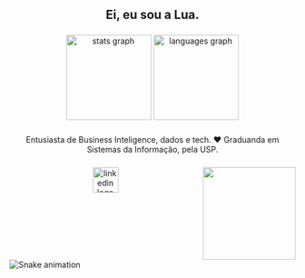 <h2 align="center">Ei, eu sou a Lua.</h2>

###

<div align="center">
  <img src="https://github-readme-stats.vercel.app/api?username=thelua&hide_title=false&hide_rank=false&show_icons=true&include_all_commits=true&count_private=true&disable_animations=false&theme=dracula&locale=en&hide_border=true" height="150" alt="stats graph"  />
  <img src="https://github-readme-stats.vercel.app/api/top-langs?username=thelua&locale=en&hide_title=false&layout=compact&card_width=320&langs_count=5&theme=dracula&hide_border=true" height="150" alt="languages graph"  />
</div>

###

<p align="center">Entusiasta de Business Inteligence, dados e tech. ❤︎ Graduanda em Sistemas da Informação, pela USP.</p>

###

<img align="right" height="163" src="https://media2.giphy.com/media/v1.Y2lkPTc5MGI3NjExYXkyYTl0bTBxbm8zeTJwZ2RzZGlmbnFjM2N2ejI4azhycXN2eDhqaCZlcD12MV9pbnRlcm5hbF9naWZfYnlfaWQmY3Q9Zw/LWJ7cKyiWPCnVyuAhT/giphy.gif"  />

###

<div align="center">
  <img src="https://img.shields.io/static/v1?message=LinkedIn&logo=linkedin&label=&color=0077B5&logoColor=white&labelColor=&style=for-the-badge" height="45" alt="linkedin logo"  />
</div>

###

<br clear="both">

<img src="https://raw.githubusercontent.com/thelua/thelua/output/snake.svg" alt="Snake animation" />

###

